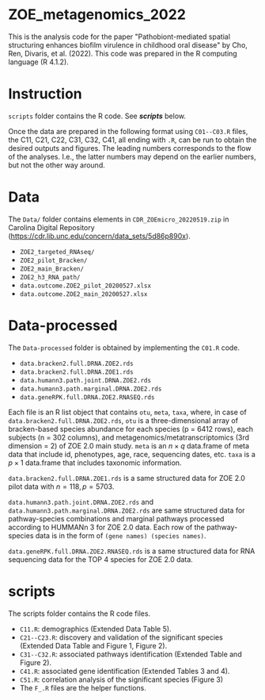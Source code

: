 # ZOE_metagenomics_2022  
This is the analysis code for the paper "Pathobiont-mediated spatial structuring enhances 
biofilm virulence in childhood oral disease" by Cho, Ren, Divaris, et al. (2022). 
This code was prepared in the R computing language (R 4.1.2).  


# Instruction
`scripts` folder contains the R code. See ***scripts*** below.  

Once the data are prepared in the following format using `C01--C03.R` files, the C11, C21, C22, C31, C32, C41, all ending with `.R`, can be run to obtain the desired outputs and figures. The leading numbers corresponds to the flow of the analyses. I.e., the latter numbers may depend on the earlier numbers, but not the other way around.    


# Data
The `Data/` folder contains elements in `CDR_ZOEmicro_20220519.zip` in Carolina Digital Repository (https://cdr.lib.unc.edu/concern/data_sets/5d86p890x).  
* `ZOE2_targeted_RNAseq/`  
* `ZOE2_pilot_Bracken/`  
* `ZOE2_main_Bracken/`
* `ZOE2_h3_RNA_path/`
* `data.outcome.ZOE2_pilot_20200527.xlsx`  
* `data.outcome.ZOE2_main_20200527.xlsx`  

# Data-processed  
The `Data-processed` folder is obtained by implementing the `C01.R` code.  
* `data.bracken2.full.DRNA.ZOE2.rds`  
* `data.bracken2.full.DRNA.ZOE1.rds`  
* `data.humann3.path.joint.DRNA.ZOE2.rds`   
* `data.humann3.path.marginal.DRNA.ZOE2.rds`  
* `data.geneRPK.full.DRNA.ZOE2.RNASEQ.rds`  

Each file is an R list object that contains `otu`, `meta`, `taxa`, where, in case of `data.bracken2.full.DRNA.ZOE2.rds`,
`otu` is a three-dimensional array of bracken-based species abundance for each species (p = 6412 rows), each subjects (n = 302 columns), and metagenomics/metatranscriptomics (3rd dimension = 2) of ZOE 2.0 main study. 
`meta` is an $n\times q$ data.frame of meta data that include id, phenotypes, age, race, sequencing dates, etc.
`taxa` is a $p\times 1$ data.frame that includes taxonomic information.  

`data.bracken2.full.DRNA.ZOE1.rds` is a same structured data for ZOE 2.0 pilot data with $n=118, p = 5703$.

`data.humann3.path.joint.DRNA.ZOE2.rds` and `data.humann3.path.marginal.DRNA.ZOE2.rds` are same structured data for pathway-species combinations and marginal pathways processed according to HUMMANn 3 for ZOE 2.0 data. Each row of the pathway-species data is in the form of `(gene names) (species names)`.  

`data.geneRPK.full.DRNA.ZOE2.RNASEQ.rds` is a same structured data for RNA sequencing data for the TOP 4 species for ZOE 2.0 data.

# scripts   
The scripts folder contains the R code files.  
* `C11.R`: demographics (Extended Data Table 5).  
* `C21--C23.R`: discovery and validation of the significant species (Extended Data Table and Figure 1, Figure 2).  
* `C31--C32.R`: associated pathways identification (Extended Table and Figure 2).  
* `C41.R`: associated gene identification (Extended Tables 3 and 4).  
* `C51.R`: correlation analysis of the significant species  (Figure 3)  
* The `F_.R` files are the helper functions.  
